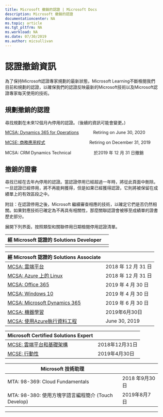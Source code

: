 ```yaml
---
title: Microsoft 撤銷的認證 | Microsoft Docs
description: Microsoft 撤銷的認證
documentationcenter: NA
ms.topic: article
ms.tgt_pltfrm: NA
ms.workload: NA
ms.date: 07/30/2019
ms.author: micsullivan
---
```

# 認證撤銷資訊

為了保持Microsoft認證專家規劃的最新狀態，Microsoft Learning不斷檢閱我們目前和規劃的認證，以確保我們的認證反映最新的Microsoft技術以及Microsoft認證專家每天使用的技術。

## 規劃撤銷的認證

尋找規劃在未來12個月內停用的認證。（後續的資訊可能會變更。) 

[MCSA: Dynamics 365 for Operations](https://www.microsoft.com/zh-tw/learning/mcsa-microsoft-dynamics-365-for-operations.aspx)&nbsp;&nbsp;&nbsp;&nbsp;&nbsp;&nbsp;&nbsp;&nbsp;&nbsp;&nbsp;&nbsp;&nbsp;Retiring on June 30, 2020  

[MCSE: 商務應用程式](https://www.microsoft.com/zh-tw/learning/mcse-business-applications.aspx)&nbsp;&nbsp;&nbsp;&nbsp;&nbsp;&nbsp;&nbsp;&nbsp;&nbsp;&nbsp;&nbsp;&nbsp;&nbsp;&nbsp;&nbsp;&nbsp;&nbsp;&nbsp;&nbsp;&nbsp;&nbsp;&nbsp;&nbsp;&nbsp;&nbsp;&nbsp;&nbsp;&nbsp;&nbsp;&nbsp;&nbsp;&nbsp;&nbsp;&nbsp;&nbsp;&nbsp; Retiring on December 31, 2019  

MCSA: CRM Dynamics Technical&nbsp;&nbsp;&nbsp;&nbsp;&nbsp;&nbsp;&nbsp;&nbsp;&nbsp;&nbsp;&nbsp;&nbsp;&nbsp;&nbsp;&nbsp;&nbsp;&nbsp;&nbsp; 於2019 年 12 月 31 日撤銷  

## 撤銷的證書

尋找已經在去年內停用的認證。當認證停用已經超過一年時，將從此頁面中刪除。一旦認證已經停用，將不再能夠獲得，但是如果已經獲得認證，它則將被保留在成績單上的有效區段之中。

附註：在認證停用之後，Microsoft 繼續審查相應的技術，以確定它們是否仍然相關。如果對應技術已確定為不再具有相關性，那麼關聯認證會被移至成績單的證書歷史部分。

展開下列界面，按照類型和關聯停用日期檢閱停用認證清單。

| 經 Microsoft 認證的 Solutions Developer                      |          |
| ---------------------------------------------------------------------------------- | ------------------ |
|                                          |          |

| 經 Microsoft 認證的 Solutions Associate                      |          |
| ---------------------------------------------------------------------------------- | ------------------ |
| [MCSA: 雲端平台](https://www.microsoft.com/zh-tw/learning/mcsa-cloud-platform-certification.aspx)           | 2018 年 12 月 31 日 |
| [MCSA: Azure 上的 Linux](https://www.microsoft.com/zh-tw/learning/mcsa-linux-azure-certification.aspx)            | 2018 年 12 月 31 日 |
| [MCSA: Office 365](https://www.microsoft.com/zh-tw/learning/mcsa-office365-certification.aspx)               | 2019 年 4 月 30 日 |
| [MCSA: Windows 10](https://www.microsoft.com/zh-tw/learning/mcsa-windows-10-certifications.aspx)              | 2019 年 4 月 30 日 |
| [MCSA: Microsoft Dynamics 365](https://www.microsoft.com/zh-tw/learning/mcsa-microsoft-dynamics-365.aspx)          | 2019 年 6 月 30 日 |
| [MCSA: 機器學習](https://www.microsoft.com/zh-tw/learning/mcsa-machine-learning.aspx)                | 2019年6月30日 |
| [MCSA: 使用Azure執行資料工程](https://www.microsoft.com/zh-tw/learning/mcsa-data-engineering-with-azure.aspx)     | June 30, 2019   |

| Microsoft Certified Solutions Expert                                               |                    |
| ---------------------------------------------------------------------------------- | ------------------ |
| [MCSE: 雲端平台和基礎架構](https://www.microsoft.com/zh-tw/learning/mcse-cloud-platform-infrastructure.aspx) | 2018年12月31日 |
| [MCSE: 行動性](https://www.microsoft.com/zh-tw/learning/mcse-mobility-certification.aspx)                 | 2019年4月30日 |

| Microsoft 技術助理                                           |          |
| ---------------------------------------------------------------------------------- | ------------------ |
| MTA: 98-369: Cloud Fundamentals                                               | 2018 年9月30日 |
| MTA: 98-380: 使用方塊字語言編程簡介 (Touch Develop)                      |2019年8月7日|
___
